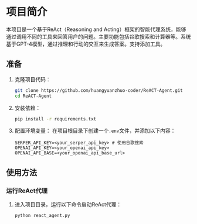 # 项目简介

本项目是一个基于ReAct（Reasoning and Acting）框架的智能代理系统，能够通过调用不同的工具来回答用户的问题。主要功能包括谷歌搜索和计算器等。系统基于GPT-4模型，通过推理和行动的交互来生成答案。支持添加工具。

## 准备

1. 克隆项目代码：
    ```bash
    git clone https://github.com/huangyuanzhuo-coder/ReACT-Agent.git
    cd ReACT-Agent
    ```

2. 安装依赖：
    ```bash
    pip install -r requirements.txt
    ```

3. 配置环境变量：
    在项目根目录下创建一个`.env`文件，并添加以下内容：
    ```env
    SERPER_API_KEY=<your_serper_api_key> # 使用谷歌搜索
    OPENAI_API_KEY=<your_openai_api_key>
    OPENAI_API_BASE=<your_openai_api_base_url>
    ```

## 使用方法

### 运行ReAct代理

1. 进入项目目录，运行以下命令启动ReAct代理：
    ```bash
    python react_agent.py
    ```


